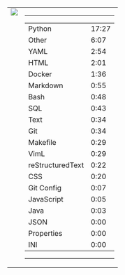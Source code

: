 
<table><tr>
<td valign="top">
  <img src="https://wakatime.com/share/@Aperture/0cd21d5d-ac4f-458d-9c71-d06f479c1297.png" />
</td>

<td valign="top">
  <hr>
  <table>
    <tr><td>Python</td><td>17:27</td></tr><tr><td>Other</td><td>6:07</td></tr><tr><td>YAML</td><td>2:54</td></tr><tr><td>HTML</td><td>2:01</td></tr><tr><td>Docker</td><td>1:36</td></tr><tr><td>Markdown</td><td>0:55</td></tr><tr><td>Bash</td><td>0:48</td></tr><tr><td>SQL</td><td>0:43</td></tr><tr><td>Text</td><td>0:34</td></tr><tr><td>Git</td><td>0:34</td></tr><tr><td>Makefile</td><td>0:29</td></tr><tr><td>VimL</td><td>0:29</td></tr><tr><td>reStructuredText</td><td>0:22</td></tr><tr><td>CSS</td><td>0:20</td></tr><tr><td>Git Config</td><td>0:07</td></tr><tr><td>JavaScript</td><td>0:05</td></tr><tr><td>Java</td><td>0:03</td></tr><tr><td>JSON</td><td>0:00</td></tr><tr><td>Properties</td><td>0:00</td></tr><tr><td>INI</td><td>0:00</td></tr>
  </table>
  <hr>
</td>
</tr></table>

